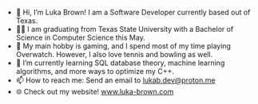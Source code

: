- 👋 Hi, I’m Luka Brown! I am a Software Developer currently based out of Texas.
- 👨‍🎓 I am graduating from Texas State University with a Bachelor of Science in Computer Science this May.
- 👀 My main hobby is gaming, and I spend most of my time playing Overwatch. However, I also love tennis and bowling as well.
- 🌱 I’m currently learning SQL database theory, machine learning algorithms, and more ways to optimize my C++.
- 📫 How to reach me: Send an email to lukab.dev@proton.me
- 🌐 Check out my website! www.luka-brown.com
